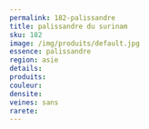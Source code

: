 ```yaml
---
permalink: 182-palissandre
title: palissandre du surinam
sku: 182
image: /img/produits/default.jpg
essence: palissandre
region: asie
details: 
produits:
couleur: 
densite: 
veines: sans
rarete: 
---
```

